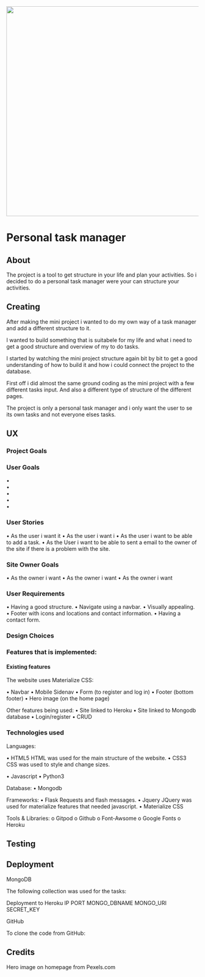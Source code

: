 
<img src="" style="width:550px">


# Personal task manager 

## About 
The project is a tool to get structure in your life and plan your activities. 
So i decided to do a personal task manager were your can structure your activities. 

## Creating 
After making the mini project i wanted to do my own way of a task manager and add a different structure to it. 

I wanted to build something that is suitabele for my life and what i need to get a good structure and overview of my to do tasks. 

I started by watching the mini project structure again bit by bit to get a good understanding of how to build it and how i could connect the project to the database. 

First off i did almost the same ground coding as the mini project with a few different tasks input. And also a different type of structure of the different pages. 

The project is only a personal task manager and i only want the user to se its own tasks and not everyone elses tasks. 


## UX 

### Project Goals 


### User Goals
•	
•	
•	
•	
•	

### User Stories
•	As the user i want it 
•	As the user i want i 
•	As the user i want to be able to add a task. 
•	As the User i want to be able to sent a email to the owner of the site if there is a problem with the site. 



 ### Site Owner Goals 
•	As the owner i want 
•	As the owner i want 
•	As the owner i want 

 ### User Requirements 
•	Having a good structure. 
•	Navigate using a navbar.
•	Visually appealing. 
•	Footer with icons and locations and contact information.
•	Having a contact form. 

### Design Choices 



 ### Features that is implemented:
####  Existing features

The website uses Materialize CSS:

• Navbar 
• Mobile Sidenav 
• Form (to register and log in)
• Footer (bottom footer)
• Hero image (on the home page)

Other features being used:
• Site linked to Heroku
• Site linked to Mongodb database
• Login/register
• CRUD


### Technologies used 
Languages:

• HTML5
HTML was used for the main structure of the website.
• CSS3
CSS was used to style and change sizes.

• Javascript
• Python3 

Database:
• Mongodb

Frameworks:
• Flask
Requests and flash messages.
• Jquery
JQuery was used for materialize features that needed javascript.
• Materialize CSS


Tools & Libraries:
o	Gitpod
o   Github
o	Font-Awsome
o	Google Fonts
o   Heroku



## Testing




## Deployment 

MongoDB 

The following collection was used for the tasks:

Deployment to Heroku
IP
PORT
MONGO_DBNAME
MONGO_URI
SECRET_KEY

GitHub

To clone the code from GitHub:

## Credits 

Hero image on homepage from Pexels.com
